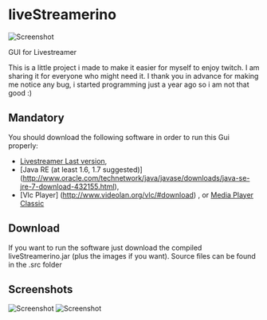 liveStreamerino
===============
![Screenshot](https://farm4.staticflickr.com/3845/14467939372_2b5f681598.jpg)

GUI for Livestreamer

This is a little project i made to make it easier for myself to enjoy twitch.
I am sharing it for everyone who might need it.
I thank you in advance for making me notice any bug, i started programming just a year ago so i am not that good :)

Mandatory
--------
You should download the following software in order to run this Gui properly:


* [Livestreamer Last version](https://github.com/chrippa/livestreamer/releases),
* [Java RE (at least 1.6, 1.7 suggested)] (http://www.oracle.com/technetwork/java/javase/downloads/java-se-jre-7-download-432155.html),
* [Vlc Player] (http://www.videolan.org/vlc/#download) , or [Media Player Classic](http://mpc-hc.org/downloads/)

Download
--------

If you want to run the software just download the compiled liveStreamerino.jar (plus the images if you want).
Source files can be found in the .src folder

Screenshots
--------

![Screenshot](https://farm4.staticflickr.com/3917/14489433473_69850db261.jpg)
![Screenshot](https://farm3.staticflickr.com/2929/14467959542_bdc18c1d96.jpg)

